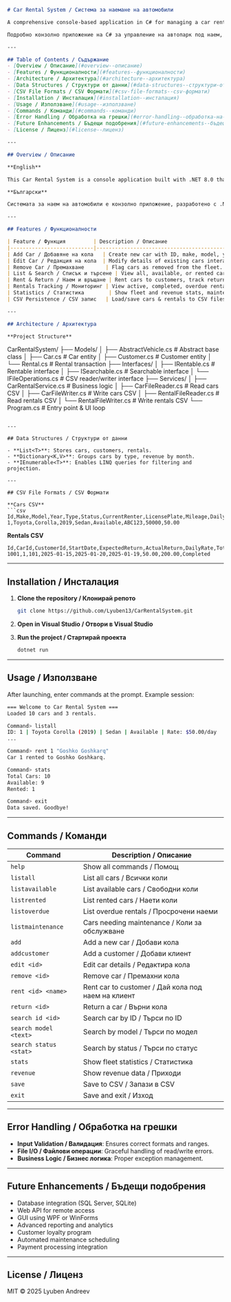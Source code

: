 ```markdown
# Car Rental System / Система за наемане на автомобили

A comprehensive console-based application in C# for managing a car rental fleet, demonstrating Object-Oriented Programming (OOP) principles.

Подробно конзолно приложение на C# за управление на автопарк под наем, реализиращо обектно-ориентирани принципи.

---

## Table of Contents / Съдържание
- [Overview / Описание](#overview--описание)
- [Features / Функционалности](#features--функционалности)
- [Architecture / Архитектура](#architecture--архитектура)
- [Data Structures / Структури от данни](#data-structures--структури-от-данни)
- [CSV File Formats / CSV Формати](#csv-file-formats--csv-формати)
- [Installation / Инсталация](#installation--инсталация)
- [Usage / Използване](#usage--използване)
- [Commands / Команди](#commands--команди)
- [Error Handling / Обработка на грешки](#error-handling--обработка-на-грешки)
- [Future Enhancements / Бъдещи подобрения](#future-enhancements--бъдещи-подобрения)
- [License / Лиценз](#license--лиценз)

---

## Overview / Описание

**English**

This Car Rental System is a console application built with .NET 8.0 that allows you to manage cars, customers, and rentals. It showcases key OOP principles—encapsulation, inheritance, polymorphism, and abstraction—while providing features like data persistence via CSV and business intelligence statistics.

**Български**

Системата за наем на автомобили е конзолно приложение, разработено с .NET 8.0, което позволява управление на автомобили, клиенти и наеми. Демонстрира ключови ООП принципи—инкапсулация, наследяване, полиморфизъм и абстракция—и предлага функционалности като запис в CSV и статистики за бизнес анализ.

---

## Features / Функционалности

| Feature / Функция         | Description / Описание                                                      |
|---------------------------|-----------------------------------------------------------------------------|
| Add Car / Добавяне на кола   | Create new car with ID, make, model, year, type, color, license plate, rate. |
| Edit Car / Редакция на кола  | Modify details of existing cars interactively.                              |
| Remove Car / Премахване       | Flag cars as removed from the fleet.                                        |
| List & Search / Списък и търсене | View all, available, or rented cars; search by ID, model, status.           |
| Rent & Return / Наем и връщане | Rent cars to customers, track return, calculate cost.                       |
| Rentals Tracking / Мониторинг | View active, completed, overdue rentals.                                    |
| Statistics / Статистика        | Show fleet and revenue stats, maintenance needs, overdue alerts.            |
| CSV Persistence / CSV запис   | Load/save cars & rentals to CSV files without external libraries.           |

---

## Architecture / Архитектура

**Project Structure**

```

CarRentalSystem/
├── Models/
│   ├── AbstractVehicle.cs    # Abstract base class
│   ├── Car.cs               # Car entity
│   ├── Customer.cs          # Customer entity
│   └── Rental.cs            # Rental transaction
├── Interfaces/
│   ├── IRentable.cs         # Rentable interface
│   ├── ISearchable.cs       # Searchable interface
│   └── IFileOperations.cs   # CSV reader/writer interface
├── Services/
│   ├── CarRentalService.cs  # Business logic
│   ├── CarFileReader.cs     # Read cars CSV
│   ├── CarFileWriter.cs     # Write cars CSV
│   ├── RentalFileReader.cs  # Read rentals CSV
│   └── RentalFileWriter.cs  # Write rentals CSV
└── Program.cs               # Entry point & UI loop

````

---

## Data Structures / Структури от данни

- **List<T>**: Stores cars, customers, rentals.
- **Dictionary<K,V>**: Groups cars by type, revenue by month.
- **IEnumerable<T>**: Enables LINQ queries for filtering and projection.

---

## CSV File Formats / CSV Формати

**Cars CSV**
```csv
Id,Make,Model,Year,Type,Status,CurrentRenter,LicensePlate,Mileage,DailyRate
1,Toyota,Corolla,2019,Sedan,Available,ABC123,50000,50.00
````

**Rentals CSV**

```csv
Id,CarId,CustomerId,StartDate,ExpectedReturn,ActualReturn,DailyRate,TotalCost,Status
1001,1,101,2025-01-15,2025-01-20,2025-01-19,50.00,200.00,Completed
```

---

## Installation / Инсталация

1. **Clone the repository / Клонирай репото**

   ```bash
   git clone https://github.com/Lyuben13/CarRentalSystem.git
   ```
2. **Open in Visual Studio / Отвори в Visual Studio**
3. **Run the project / Стартирай проекта**

   ```bash
   dotnet run
   ```

---

## Usage / Използване

After launching, enter commands at the prompt. Example session:

```bash
=== Welcome to Car Rental System ===
Loaded 10 cars and 3 rentals.

Command> listall
ID: 1 | Toyota Corolla (2019) | Sedan | Available | Rate: $50.00/day
...

Command> rent 1 "Goshko Goshkarq"
Car 1 rented to Goshko Goshkarq.

Command> stats
Total Cars: 10
Available: 9
Rented: 1

Command> exit
Data saved. Goodbye!
```

---

## Commands / Команди

| Command                | Description / Описание                             |
| ---------------------- | -------------------------------------------------- |
| `help`                 | Show all commands / Помощ                          |
| `listall`              | List all cars / Всички коли                        |
| `listavailable`        | List available cars / Свободни коли                |
| `listrented`           | List rented cars / Наети коли                      |
| `listoverdue`          | List overdue rentals / Просрочени наеми            |
| `listmaintenance`      | Cars needing maintenance / Коли за обслужване      |
| `add`                  | Add a new car / Добави кола                        |
| `addcustomer`          | Add a customer / Добави клиент                     |
| `edit <id>`            | Edit car details / Редактира кола                  |
| `remove <id>`          | Remove car / Премахни кола                         |
| `rent <id> <name>`     | Rent car to customer / Дай кола под наем на клиент |
| `return <id>`          | Return a car / Върни кола                          |
| `search id <id>`       | Search car by ID / Търси по ID                     |
| `search model <text>`  | Search by model / Търси по модел                   |
| `search status <stat>` | Search by status / Търси по статус                 |
| `stats`                | Show fleet statistics / Статистика                 |
| `revenue`              | Show revenue data / Приходи                        |
| `save`                 | Save to CSV / Запази в CSV                         |
| `exit`                 | Save and exit / Изход                              |

---

## Error Handling / Обработка на грешки

* **Input Validation / Валидация**: Ensures correct formats and ranges.
* **File I/O / Файлови операции**: Graceful handling of read/write errors.
* **Business Logic / Бизнес логика**: Proper exception management.

---

## Future Enhancements / Бъдещи подобрения

* Database integration (SQL Server, SQLite)
* Web API for remote access
* GUI using WPF or WinForms
* Advanced reporting and analytics
* Customer loyalty program
* Automated maintenance scheduling
* Payment processing integration

---

## License / Лиценз

MIT © 2025 Lyuben Andreev

